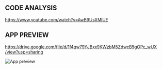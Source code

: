 ## CODE ANALYSIS

https://www.youtube.com/watch?v=AwB9UsXMlUE

## APP PREVIEW

https://drive.google.com/file/d/1f4qw79YJBxx9KWzbM5ZdwcB5gOPc_wUX/view?usp=sharing

![App preview](./app-preview.gif)
